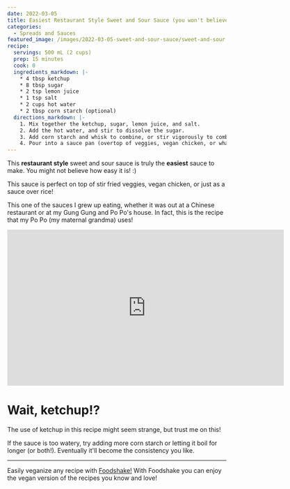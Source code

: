 ```yaml
---
date: 2022-03-05
title: Easiest Restaurant Style Sweet and Sour Sauce (you won't believe it!)
categories:
  - Spreads and Sauces
featured_image: /images/2022-03-05-sweet-and-sour-sauce/sweet-and-sour.png
recipe:
  servings: 500 mL (2 cups)
  prep: 15 minutes
  cook: 0
  ingredients_markdown: |-
    * 4 tbsp ketchup
    * 8 tbsp sugar
    * 2 tsp lemon juice
    * 1 tsp salt
    * 2 cups hot water
    * 2 tbsp corn starch (optional)
  directions_markdown: |-
    1. Mix together the ketchup, sugar, lemon juice, and salt.
    2. Add the hot water, and stir to dissolve the sugar.
    3. Add corn starch and whisk to combine, or stir vigorously to combine.
    4. Pour into a sauce pan (overtop of veggies, vegan chicken, or whatever you plan to eat it with!) and boil for 10 minutes until it's reached the desired thickness.
---
```


This **restaurant style** sweet and sour sauce is truly the **easiest** sauce to make. You might not believe how easy it is! :) 

This sauce is perfect on top of stir fried veggies, vegan chicken, or just as a sauce over rice!

This one of the sauces I grew up eating, whether it was out at a Chinese restaurant or at my Gung Gung and Po Po's house. In fact, this is the recipe that my Po Po (my maternal grandma) uses!

<p align="center">
<iframe width="636" height="358" src="https://www.youtube.com/embed/bBuKJ2N5BqE" title="YouTube video player" frameborder="0" allow="accelerometer; autoplay; clipboard-write; encrypted-media; gyroscope; picture-in-picture" allowfullscreen></iframe>
</p>

# Wait, ketchup!?

The use of ketchup in this recipe might seem strange, but trust me on this!

If the sauce is too watery, try adding more corn starch or letting it boil for longer (or both!). Eventually it'll become the consistency you like.


---
Easily veganize any recipe with <a href='https://foodshakeapp.com/'>Foodshake!</a> With Foodshake you can enjoy the vegan version of the recipes you know and love!